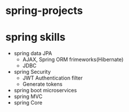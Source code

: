 # spring-projects
<!DOCTYPE html>
<html>
<body>

 <h1>spring skills </h1>
 <ul>
  <li>spring data JPA
  <ul>
  	<li>AJAX, Spring ORM frimeworks(Hibernate)</li>
    <li>JDBC</li>
  </ul>  
  </li>
  <li>spring Security
  	<ul>
  	<li>JWT Authentication filter</li>
    <li>Generate tokens</li>
    </ul>
  </li>
  <li>spring boot microservices</li>
  <li>spring MVC</li>
  <li>spring Core</li>
  
 </ul>

</body>
</html>
   
